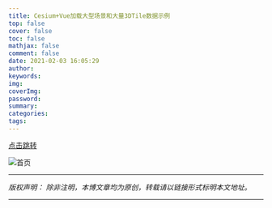 ```yaml
---
title: Cesium+Vue加载大型场景和大量3DTile数据示例
top: false
cover: false
toc: false
mathjax: false
comment: false
date: 2021-02-03 16:05:29
author:
keywords:
img:
coverImg:
password:
summary:
categories:
tags:
---
```


[点击跳转](http://117.139.247.104:60001/jt-earth-cesium-example/)

![首页](https://gitee.com/Jackie_Tang/Jackie_Tang/raw/master/my_images/2021-04/jt-cesium-vue.jpg)

---

_版权声明：_
_除非注明，本博文章均为原创，转载请以链接形式标明本文地址。_

---

